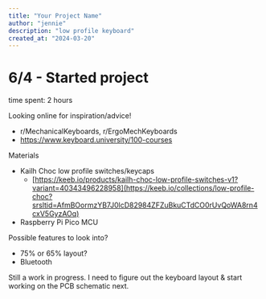 ```yaml
---
title: "Your Project Name"
author: "jennie"
description: "low profile keyboard"
created_at: "2024-03-20"
---
```


# 6/4 - Started project
time spent: 2 hours

Looking online for inspiration/advice!
* r/MechanicalKeyboards, r/ErgoMechKeyboards
* https://www.keyboard.university/100-courses

Materials
* Kailh Choc low profile switches/keycaps
  * [https://keeb.io/products/kailh-choc-low-profile-switches-v1?variant=40343496228958](https://keeb.io/collections/low-profile-choc?srsltid=AfmBOormzYB7J0lcD82984ZFZuBkuCTdCO0rUvQoWA8rn4cxV5GyzAOq)
* Raspberry Pi Pico MCU

Possible features to look into?
* 75% or 65% layout?
* Bluetooth
 
Still a work in progress. I need to figure out the keyboard layout & start working on the PCB schematic next.
